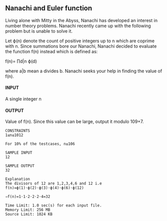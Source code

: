 ## Nanachi and Euler function

Living alone with Mitty in the Abyss, Nanachi has developed an interest in number theory problems. Nanachi recently came up with the following problem but is unable to solve it.

Let ϕ(n) denote the count of positive integers up to n which are coprime with n. Since summations bore our Nanachi, Nanachi decided to evaluate the function f(n) instead which is defined as:

f(n)= ∏d|n ϕ(d)

where a|b mean a divides b. Nanachi seeks your help in finding the value of f(n).

#### INPUT

A single integer n

#### OUTPUT

Value of f(n). Since this value can be large, output it modulo 109+7.

```
CONSTRAINTS
1≤n≤1012

For 10% of the testcases, n≤106
```

```
SAMPLE INPUT
12

SAMPLE OUTPUT
32

Explanation
The divisors of 12 are 1,2,3,4,6 and 12 i.e f(n)=ϕ(1)⋅ϕ(2)⋅ϕ(3)⋅ϕ(4)⋅ϕ(6)⋅ϕ(12)

⇒f(n)=1⋅1⋅2⋅2⋅2⋅4=32
```

```
Time Limit: 1.0 sec(s) for each input file.
Memory Limit: 256 MB
Source Limit: 1024 KB
```
